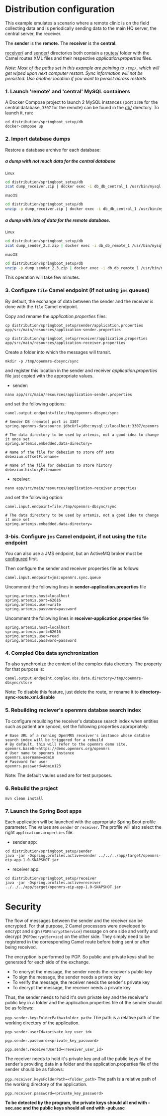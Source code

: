 # Distribution configuration

This example emulates a scenario where a remote clinic is on the field collecting data and is periodically sending data to the main HQ server, the central server, the receiver.

The **sender** is the **remote**. The **receiver** is the **central**.

[receiver/](./receiver) and [sender/](./sender) directories both contain a [routes/](./routes) folder with the Camel routes XML files and their respective _application.properties_ files.

_Note: Most of the paths set in this example are pointing to `/tmp/`, which will get wiped upon next computer restart. Sync information will not be persisted. Use another location if you want to persist across restarts_

### 1. Launch 'remote' and 'central' MySQL containers
A Docker Compose project to launch 2 MySQL instances (port `3306` for the central database, `3307` for the remote) can be found in the [db/](./db/) directory. To launch it, run:
```
cd distribution/springboot_setup/db
docker-compose up
```

### 2. Import database dumps
Restore a database archive for each database:

##### a dump with not much data for the central database
<sub>Linux</sub>
```bash
cd distribution/springboot_setup/db
zcat dump_receiver.zip | docker exec -i db_db_central_1 /usr/bin/mysql -u root --password=root openmrs
```
<sub>macOS</sub>
```bash
cd distribution/springboot_setup/db
unzip -p dump_receiver.zip | docker exec -i db_db_central_1 /usr/bin/mysql -u root --password=root openmrs
```

##### a dump with lots of data for the remote database.
<sub>Linux</sub>
```bash
cd distribution/springboot_setup/db
zcat dump_sender_2.3.zip | docker exec -i db_db_remote_1 /usr/bin/mysql -u root --password=root openmrs
```
<sub>macOS</sub>
```bash
cd distribution/springboot_setup/db
unzip -p dump_sender_2.3.zip | docker exec -i db_db_remote_1 /usr/bin/mysql -u root --password=root openmrs
```

This operation will take few minutes.

### 3. Configure `file` Camel endpoint (if not using `jms` queues)

By default, the exchange of data between the sender and the receiver is done with the `file` Camel endpoint.

Copy and rename the _application.properties_ files:
```
cp distribution/springboot_setup/sender/application.properties app/src/main/resources/application-sender.properties
```
```
cp distribution/springboot_setup/receiver/application.properties app/src/main/resources/application-receiver.properties
```

Create a folder into which the messages will transit.
```
mkdir -p /tmp/openmrs-dbsync/sync
```
and register this location in the sender and receiver _application.properties_ file just copied with the appropriate values.

- sender:
```
nano app/src/main/resources/application-sender.properties
```
and set the following options:
```
camel.output.endpoint=file:/tmp/openmrs-dbsync/sync
```
```
# Sender DB (remote) port is 3307
spring.openmrs-datasource.jdbcUrl=jdbc:mysql://localhost:3307/openmrs
```
```
# The data directory to be used by artemis, not a good idea to change it once set
spring.artemis.embedded.data-directory=
```
```
# Name of the file for debezium to store off sets
debezium.offsetFilename=
```
```
# Name of the file for debezium to store history
debezium.historyFilename=
```

- receiver:
```
nano app/src/main/resources/application-receiver.properties
```
and set the following option:
```
camel.input.endpoint=file:/tmp/openmrs-dbsync/sync
```
```
# The data directory to be used by artemis, not a good idea to change it once set
spring.artemis.embedded.data-directory=
```

### 3-bis. Configure `jms` Camel endpoint, if not using the `file` endpoint

You can also use a JMS endpoint, but an ActiveMQ broker must be [configured](../activemq_setup/README.md) first.

Then configure the sender and receiver properties file as follows:
```
camel.input.endpoint=jms:openmrs.sync.queue
```

Uncomment the following lines in **sender-application.properties** file
```
spring.artemis.host=localhost
spring.artemis.port=62616
spring.artemis.user=write
spring.artemis.password=password
```

Uncomment the following lines in **receiver-application.properties** file
```
spring.artemis.host=localhost
spring.artemis.port=62616
spring.artemis.user=read
spring.artemis.password=password
```

### 4. Compled Obs data synchronization
To also synchronize the content of the complex data directory.
The property for that purpose is:
```
camel.output.endpoint.complex.obs.data.directory=/tmp/openmrs-dbsync/store
```

Note: To disable this feature, just delete the route, or rename it to **directory-sync-route.xml.disable**

### 5. Rebuilding reciever's openmrs databse search index
To configure rebuilding the receiver's database search index when entities such as patient are synced, set the following properties appropriately:

```
# Base URL of a running OpenMRS receiver's instance whose databse search index will be triggered for a rebuild
# By default, this will refer to the openmrs demo site.
openmrs.baseUr=https://demo.openmrs.org/openmrs
# User name to openmrs instance
openmrs.username=admin
# Password for user
openmrs.password=Admin123
```
Note: The default vaules used are for test purposes.

### 6. Rebuild the project

```
mvn clean install
```

### 7. Launch the Spring Boot apps
Each application will be launched with the appropriate Spring Boot profile parameter. The values are `sender` or `receiver`. The profile will also select the right `application.properties` file.
- sender app:
 ```
cd distribution/springboot_setup/sender
java -jar -Dspring.profiles.active=sender ../../../app/target/openmrs-eip-app-1.0-SNAPSHOT.jar
```
- receiver app:
```
cd distribution/springboot_setup/receiver
java -jar -Dspring.profiles.active=receiver ../../../app/target/openmrs-eip-app-1.0-SNAPSHOT.jar
```

# Security
The flow of messages between the sender and the receiver can be encrypted. For that purpose, 2 Camel processors were developed to encrypt and sign (`PGPEncryptService`) message on one side and verify and decrypt (`PGPDecryptService`) on the other side. They simply need to be registered in the corresponding Camel route before being sent or after being received.

The encryption is performed by PGP. So public and private keys shall be generated for each side of the exchange.
* To encrypt the message, the sender needs the receiver's public key
* To sign the message, the sender needs a private key
* To verify the message, the receiver needs the sender's private key
* To decrypt the message, the receiver needs a private key

Thus, the sender needs to hold it's own private key and the receiver's public key in a folder and the application.properties file of the sender should be as follows:

`pgp.sender.keysFolderPath=<folder_path>` The path is a relative path of the working directory of the application.

`pgp.sender.userId=<private_key_user_id>`

`pgp.sender.password=<private_key_password>`

`pgp.sender.receiverUserId=<reveiver_user_id>`

The receiver needs to hold it's private key and all the public keys of the sender's providing data in a folder and the application.properties file of the sender should be as follows:

`pgp.receiver.keysFolderPath=<folder_path>` The path is a relative path of the working directory of the application.

`pgp.receiver.password=<private_key_password>`

**To be detected by the program, the private keys should all end with -sec.asc and the public keys should all end with -pub.asc**
